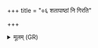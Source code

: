 +++
title = "०६ शतापाष्ठां नि गिरति"

+++
<details><summary>मूलम् (GR)</summary>

शतापाष्ठां नि गिरति  
तां न शक्नोति निष्खिदम् ।  
अन्नं यो ब्रह्मणां मल्वः +++(emend. Kim 2014, 346; Bhatt. manyaḥ)+++  
स्वाद्व् अद्मीति मन्यते ॥
</details>